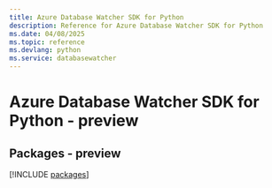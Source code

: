```yaml
---
title: Azure Database Watcher SDK for Python
description: Reference for Azure Database Watcher SDK for Python
ms.date: 04/08/2025
ms.topic: reference
ms.devlang: python
ms.service: databasewatcher
---
```

# Azure Database Watcher SDK for Python - preview
## Packages - preview
[!INCLUDE [packages](database-watcher-index.md)]